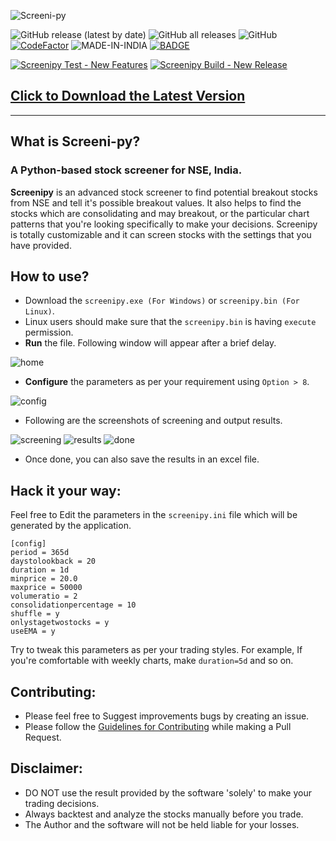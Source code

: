 ![Screeni-py](https://socialify.git.ci/pranjal-joshi/Screeni-py/image?description=1&descriptionEditable=A%20Python-based%20Real-Time%20Stock%20Screener%20to%20Find%20The%20Most%20Profitable%20Stocks%2C%20Just%20In%20Time!&font=KoHo&language=1&logo=https%3A%2F%2Fraw.githubusercontent.com%2Fpranjal-joshi%2FScreeni-py%2Fnew-features%2Fscreenshots%2FNSE_Logo.svg&owner=1&pattern=Signal&theme=Dark)

![GitHub release (latest by date)](https://img.shields.io/github/v/release/pranjal-joshi/Screeni-py?style=for-the-badge) ![GitHub all releases](https://img.shields.io/github/downloads/pranjal-joshi/Screeni-py/total?color=Green&label=Downloads&style=for-the-badge) ![GitHub](https://img.shields.io/github/license/pranjal-joshi/Screeni-py?style=for-the-badge) [![CodeFactor](https://www.codefactor.io/repository/github/pranjal-joshi/screeni-py/badge?style=for-the-badge)](https://www.codefactor.io/repository/github/pranjal-joshi/screeni-py) ![MADE-IN-INDIA](https://img.shields.io/badge/MADE%20WITH%20%E2%9D%A4%20IN-INDIA-orange?style=for-the-badge) [![BADGE](https://img.shields.io/badge/PULL%20REQUEST-GUIDELINES-red?style=for-the-badge)](https://github.com/pranjal-joshi/Screeni-py/blob/new-features/CONTRIBUTING.md)

[![Screenipy Test - New Features](https://github.com/pranjal-joshi/Screeni-py/actions/workflows/workflow-test.yml/badge.svg?branch=new-features)](https://github.com/pranjal-joshi/Screeni-py/actions/workflows/workflow-test.yml) [![Screenipy Build - New Release](https://github.com/pranjal-joshi/Screeni-py/actions/workflows/workflow-build-matrix.yml/badge.svg)](https://github.com/pranjal-joshi/Screeni-py/actions/workflows/workflow-build-matrix.yml)



## [**Click to Download the Latest Version**](https://github.com/pranjal-joshi/Screeni-py/releases/latest)
---

## What is Screeni-py?

### A Python-based stock screener for NSE, India.

**Screenipy** is an advanced stock screener to find potential breakout stocks from NSE and tell it's possible breakout values. It also helps to find the stocks which are consolidating and may breakout, or the particular chart patterns that you're looking specifically to make your decisions.
Screenipy is totally customizable and it can screen stocks with the settings that you have provided.

## How to use?
* Download the `screenipy.exe (For Windows)` or `screenipy.bin (For Linux)`.
* Linux users should make sure that the `screenipy.bin` is having `execute` permission.
* **Run** the file. Following window will appear after a brief delay.

![home](https://user-images.githubusercontent.com/6128978/114149274-5c424f80-9938-11eb-9eda-4f300c0248ee.png)

* **Configure** the parameters as per your requirement using `Option > 8`.

![config](https://user-images.githubusercontent.com/6128978/114150376-9c560200-9939-11eb-9d46-e7bbd32d6cb1.png)

* Following are the screenshots of screening and output results.

![screening](https://user-images.githubusercontent.com/6128978/114150728-ff479900-9939-11eb-9f76-7b98830b0ba4.png)
![results](https://user-images.githubusercontent.com/6128978/114150744-040c4d00-993a-11eb-8a69-a39e831761e7.png)
![done](https://user-images.githubusercontent.com/6128978/114150766-09699780-993a-11eb-82b1-43ec77cba2fb.png)

* Once done, you can also save the results in an excel file.

## Hack it your way:
Feel free to Edit the parameters in the `screenipy.ini` file which will be generated by the application.
```
[config]
period = 365d
daystolookback = 20
duration = 1d
minprice = 20.0
maxprice = 50000
volumeratio = 2
consolidationpercentage = 10
shuffle = y
onlystagetwostocks = y
useEMA = y
```
Try to tweak this parameters as per your trading styles. For example, If you're comfortable with weekly charts, make `duration=5d` and so on.

## Contributing:
* Please feel free to Suggest improvements bugs by creating an issue.
* Please follow the [Guidelines for Contributing](https://github.com/pranjal-joshi/Screeni-py/blob/new-features/CONTRIBUTING.md) while making a Pull Request.

## Disclaimer:
* DO NOT use the result provided by the software 'solely' to make your trading decisions.
* Always backtest and analyze the stocks manually before you trade.
* The Author and the software will not be held liable for your losses.
